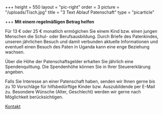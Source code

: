 +++
height = 550
layout = "pic-right"
order = 3
picture = "/uploads/Tisch.jpg"
title = "3 Text Ablauf Patenschaft"
type = "picarticle"

+++
**Mit einem regelmäßigen Betrag helfen**

Für 13 € oder 25 € monatlich ermögichen Sie einem Kind bzw. einen jungen Menschen die Schul- oder Berufsausbildung. Durch Briefe des Patenkindes, unseren jährlichen Besuch und damit verbunden aktuelle Informationen und eventuell einen Besuch des Paten in Uganda kann eine enge Beziehung wachsen.

Über die Höhe der Patenschaftsgelder erhalten Sie jährlich eine Spendenquittung. Die Spendenhöhe können Sie in Ihrer  Steuererklärung angeben.

Falls Sie Interesse an einer Patenschaft haben, senden wir Ihnen gerne bis zu 10 Vorschläge für hilfsbedürftige Kinder bzw. Auszubildende per E-Mail zu. Besondere Wünsche (Alter, Geschlecht) werden wir gerne nach Möglichkeit berücksichtigen.

[Kontakt](/verein/kontakt/)